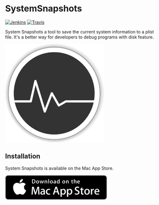 # SystemSnapshots
[![Jenkins](https://img.shields.io/badge/license-MIT-red.svg)](https://github.com/HsiangHo/SystemSnapshots/blob/master/LICENSE)
[![Travis](https://img.shields.io/badge/platform-macOS-yellow.svg)]()

System Snapshots a tool to save the current system information to a plist file. It's a better way for developers to debug programs with disk feature.  

<img src="img/icon.png" width="320px">

## Installation

System Snapshots is available on the Mac App Store.

[![download on the Mac App Store](img/MAS_badge.svg)](https://itunes.apple.com/app/id1447846847)
